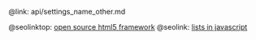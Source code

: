 @link: api/settings_name_other.md

@seolinktop: [open source html5 framework](https://webix.com)
@seolink: [lists in javascript](https://webix.com/widget/list/)